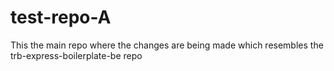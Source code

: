 # test-repo-A
This the main repo where the changes are being made which resembles the trb-express-boilerplate-be repo
